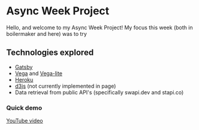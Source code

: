 # Async Week Project
Hello, and welcome to my Async Week Project! My focus this week (both in boilermaker and here) was to try 
## Technologies explored
 - [Gatsby](https://www.gatsbyjs.com/)
 - [Vega](https://vega.github.io/vega/) and [Vega-lite](https://vega.github.io/vega-lite/)
 - [Heroku](http://www.heroku.com)
 - [d3js](https://d3js.org/) (not currently implemented in page)
 - Data retrieval from public API's (specifically swapi.dev and stapi.co) 

### Quick demo

[YouTube video]()
